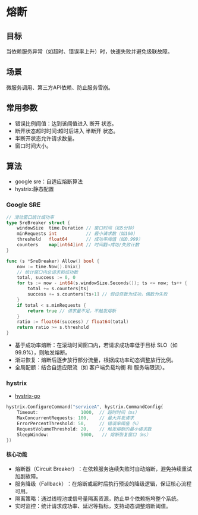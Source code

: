 # 熔断

## ​目标​​
当依赖服务异常（如超时、错误率上升）时，快速失败并避免级联故障。
## ​​场景​​
微服务调用、第三方API依赖、防止服务雪崩。

## 常用参数
- 错误比例阈值：达到该阈值进入 断开 状态。
- 断开状态超时时间:超时后进入 半断开 状态。
- 半断开状态允许请求数量。
- 窗口时间大小。

## 算法
- google sre：自适应熔断算法
- hystrix:静态配置​

### Google SRE 
```go
// 滑动窗口统计成功率
type SreBreaker struct {
    windowSize  time.Duration // 窗口时间（如5分钟）
    minRequests int           // 最小请求数（如100）
    threshold   float64       // 成功率阈值（如0.999）
    counters    map[int64]int // 时间戳→成功/失败计数
}

func (s *SreBreaker) Allow() bool {
    now := time.Now().Unix()
    // 统计窗口内总请求和成功数
    total, success := 0, 0
    for ts := now - int64(s.windowSize.Seconds()); ts <= now; ts++ {
        total += s.counters[ts]
        success += s.counters[ts+1] // 假设奇数为成功，偶数为失败
    }
    if total < s.minRequests {
        return true // 请求量不足，不触发熔断
    }
    ratio := float64(success) / float64(total)
    return ratio >= s.threshold
}
```
- 基于成功率熔断​​：在滚动时间窗口内，若请求成功率低于目标 SLO（如 99.9%），则触发熔断。
- 渐进恢复​​：熔断后逐步放行部分流量，根据成功率动态调整放行比例。
- 全局配额​​：结合自适应限流（如 ​​客户端负载均衡​​ 和 ​​服务端限流​​）。

### hystrix
- [hystrix-go](https://github.com/afex/hystrix-go)
```go
hystrix.ConfigureCommand("serviceA", hystrix.CommandConfig{
    Timeout:                1000,  // 超时时间（ms）
    MaxConcurrentRequests: 100,    // 最大并发请求
    ErrorPercentThreshold: 50,     // 错误率阈值（%）
    RequestVolumeThreshold: 20,    // 触发熔断的最小请求数
    SleepWindow:            5000,   // 熔断恢复窗口（ms）
})
```
#### 核心功能

- ​熔断器（Circuit Breaker）​​：在依赖服务连续失败时自动熔断，避免持续重试加剧故障。
- ​服务降级（Fallback）​​：在熔断或超时后执行预设的降级逻辑，保证核心流程可用。
- ​隔离策略​​：通过线程池或信号量隔离资源，防止单个依赖拖垮整个系统。
- ​实时监控​​：统计请求成功率、延迟等指标，支持动态调整熔断阈值。